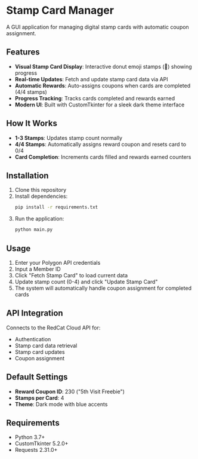 # Stamp Card Manager

A GUI application for managing digital stamp cards with automatic coupon assignment.

## Features

- **Visual Stamp Card Display**: Interactive donut emoji stamps (🍩) showing progress
- **Real-time Updates**: Fetch and update stamp card data via API
- **Automatic Rewards**: Auto-assigns coupons when cards are completed (4/4 stamps)
- **Progress Tracking**: Tracks cards completed and rewards earned
- **Modern UI**: Built with CustomTkinter for a sleek dark theme interface

## How It Works

- **1-3 Stamps**: Updates stamp count normally
- **4/4 Stamps**: Automatically assigns reward coupon and resets card to 0/4
- **Card Completion**: Increments cards filled and rewards earned counters

## Installation

1. Clone this repository
2. Install dependencies:
   ```bash
   pip install -r requirements.txt
   ```
3. Run the application:
   ```bash
   python main.py
   ```

## Usage

1. Enter your Polygon API credentials
2. Input a Member ID
3. Click "Fetch Stamp Card" to load current data
4. Update stamp count (0-4) and click "Update Stamp Card"
5. The system will automatically handle coupon assignment for completed cards

## API Integration

Connects to the RedCat Cloud API for:
- Authentication
- Stamp card data retrieval
- Stamp card updates
- Coupon assignment

## Default Settings

- **Reward Coupon ID**: 230 ("5th Visit Freebie")
- **Stamps per Card**: 4
- **Theme**: Dark mode with blue accents

## Requirements

- Python 3.7+
- CustomTkinter 5.2.0+
- Requests 2.31.0+